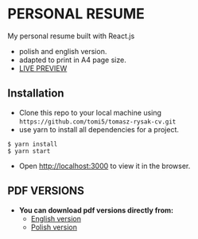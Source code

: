 
# PERSONAL RESUME

My personal resume built with React.js
* polish and english version.
* adapted to print in A4 page size.
* [LIVE PREVIEW](https://tomi5.github.io/tomasz-rysak-cv/)

## Installation

- Clone this repo to your local machine using `https://github.com/tomi5/tomasz-rysak-cv.git`
- use yarn to install all dependencies for a project.
```shell
$ yarn install
$ yarn start
```
- Open [http://localhost:3000](http://localhost:3000) to view it in the browser.

## PDF VERSIONS
- **You can download pdf versions directly from:**
  - [English version](https://github.com/tomi5/tomasz-rysak-cv/raw/dev/Tomasz_Rysak-CV-EN.pdf)
  - [Polish version](https://github.com/tomi5/tomasz-rysak-cv/raw/dev/Tomasz_Rysak-CV-PL.pdf)

